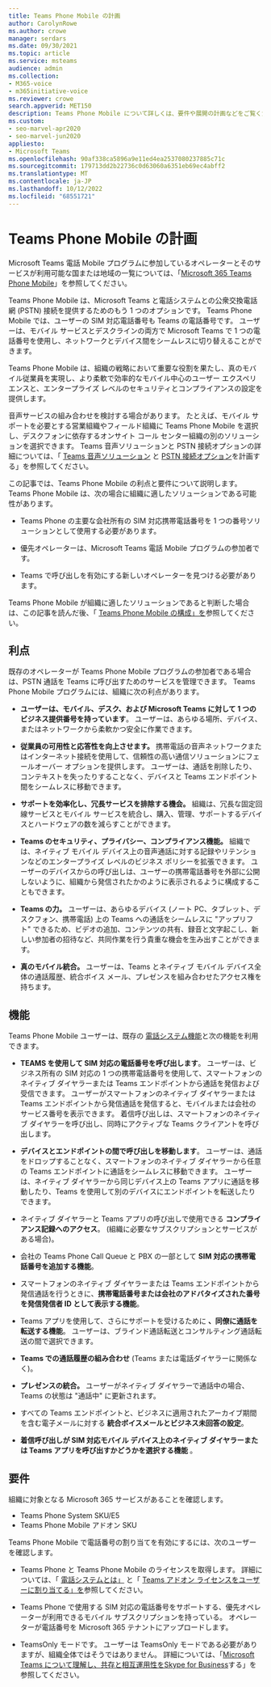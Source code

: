 ```yaml
---
title: Teams Phone Mobile の計画
author: CarolynRowe
ms.author: crowe
manager: serdars
ms.date: 09/30/2021
ms.topic: article
ms.service: msteams
audience: admin
ms.collection:
- M365-voice
- m365initiative-voice
ms.reviewer: crowe
search.appverid: MET150
description: Teams Phone Mobile について詳しくは、要件や展開の計画などをご覧ください。
ms.custom:
- seo-marvel-apr2020
- seo-marvel-jun2020
appliesto:
- Microsoft Teams
ms.openlocfilehash: 90af338ca5896a9e11ed4ea2537080237885c71c
ms.sourcegitcommit: 179713dd2b22736c0d63060a6351eb69ec4abff2
ms.translationtype: MT
ms.contentlocale: ja-JP
ms.lasthandoff: 10/12/2022
ms.locfileid: "68551721"
---
```

# <a name="plan-for-teams-phone-mobile"></a>Teams Phone Mobile の計画

Microsoft Teams 電話 Mobile プログラムに参加しているオペレーターとそのサービスが利用可能な国または地域の一覧については、「[Microsoft 365 Teams Phone Mobile](https://cloudpartners.transform.microsoft.com/practices/microsoft-365-for-operators/connect-mobile)」を参照してください。

Teams Phone Mobile は、Microsoft Teams と電話システムとの公衆交換電話網 (PSTN) 接続を提供するためのもう 1 つのオプションです。 Teams Phone Mobile では、ユーザーの SIM 対応電話番号も Teams の電話番号です。 ユーザーは、モバイル サービスとデスクラインの両方で Microsoft Teams で 1 つの電話番号を使用し、ネットワークとデバイス間をシームレスに切り替えることができます。

Teams Phone Mobile は、組織の戦略において重要な役割を果たし、真のモバイル従業員を実現し、より柔軟で効率的なモバイル中心のユーザー エクスペリエンスと、エンタープライズ レベルのセキュリティとコンプライアンスの設定を提供します。

音声サービスの組み合わせを検討する場合があります。 たとえば、モバイル サポートを必要とする営業組織やフィールド組織に Teams Phone Mobile を選択し、デスクフォンに依存するオンサイト コール センター組織の別のソリューションを選択できます。 Teams 音声ソリューションと PSTN 接続オプションの詳細については、「 [Teams 音声ソリューション](cloud-voice-landing-page.md) と [PSTN 接続オプション](pstn-connectivity.md)を計画する」を参照してください。 

この記事では、Teams Phone Mobile の利点と要件について説明します。 Teams Phone Mobile は、次の場合に組織に適したソリューションである可能性があります。

-   Teams Phone の主要な会社所有の SIM 対応携帯電話番号を 1 つの番号ソリューションとして使用する必要があります。

-   優先オペレーターは、Microsoft Teams 電話 Mobile プログラムの参加者です。

-   Teams で呼び出しを有効にする新しいオペレーターを見つける必要があります。

Teams Phone Mobile が組織に適したソリューションであると判断した場合は、この記事を読んだ後、「 [Teams Phone Mobile の構成」を](operator-connect-mobile-configure.md)参照してください。



## <a name="benefits"></a>利点

既存のオペレーターが Teams Phone Mobile プログラムの参加者である場合は、PSTN 通話を Teams に呼び出すためのサービスを管理できます。 Teams Phone Mobile プログラムには、組織に次の利点があります。

- **ユーザーは、モバイル、デスク、および Microsoft Teams に対して 1 つのビジネス提供番号を持っています**。 ユーザーは、あらゆる場所、デバイス、またはネットワークから柔軟かつ安全に作業できます。  

- **従業員の可用性と応答性を向上させます。** 携帯電話の音声ネットワークまたはインターネット接続を使用して、信頼性の高い通信ソリューションにフェールオーバー オプションを提供します。 ユーザーは、通話を削除したり、コンテキストを失ったりすることなく、デバイスと Teams エンドポイント間をシームレスに移動できます。

- **サポートを効率化し、冗長サービスを排除する機会。** 組織は、冗長な固定回線サービスとモバイル サービスを統合し、購入、管理、サポートするデバイスとハードウェアの数を減らすことができます。

-   **Teams のセキュリティ、プライバシー、コンプライアンス機能。** 組織では、ネイティブ モバイル デバイス上の音声通話に対する記録やリテンションなどのエンタープライズ レベルのビジネス ポリシーを拡張できます。 ユーザーのデバイスからの呼び出しは、ユーザーの携帯電話番号を外部に公開しないように、組織から発信されたかのように表示されるように構成することもできます。

- **Teams の力。** ユーザーは、あらゆるデバイス (ノート PC、タブレット、デスクフォン、携帯電話) 上の Teams への通話をシームレスに "アップリフト" できるため、ビデオの追加、コンテンツの共有、録音と文字起こし、新しい参加者の招待など、共同作業を行う貴重な機会を生み出すことができます。

- **真のモバイル統合。** ユーザーは、Teams とネイティブ モバイル デバイス全体の通話履歴、統合ボイス メール、プレゼンスを組み合わせたアクセス権を持ちます。 

## <a name="features"></a>機能

Teams Phone Mobile ユーザーは、既存の [電話システム機能](here-s-what-you-get-with-phone-system.md)と次の機能を利用できます。

- **TEAMS を使用して SIM 対応の電話番号を呼び出します**。 ユーザーは、ビジネス所有の SIM 対応の 1 つの携帯電話番号を使用して、スマートフォンのネイティブ ダイヤラーまたは Teams エンドポイントから通話を発信および受信できます。 ユーザーがスマートフォンのネイティブ ダイヤラーまたは Teams エンドポイントから発信通話を発信すると、モバイルまたは会社のサービス番号を表示できます。 着信呼び出しは、スマートフォンのネイティブ ダイヤラーを呼び出し、同時にアクティブな Teams クライアントを呼び出します。

-   **デバイスとエンドポイントの間で呼び出しを移動します**。 ユーザーは、通話をドロップすることなく、スマートフォンのネイティブ ダイヤラーから任意の Teams エンドポイントに通話をシームレスに移動できます。 ユーザーは、ネイティブ ダイヤラーから同じデバイス上の Teams アプリに通話を移動したり、Teams を使用して別のデバイスにエンドポイントを転送したりできます。 

- ネイティブ ダイヤラーと Teams アプリの呼び出しで使用できる **コンプライアンス記録へのアクセス**。 (組織に必要なサブスクリプションとサービスがある場合)。

- 会社の Teams Phone Call Queue と PBX の一部として **SIM 対応の携帯電話番号を追加する機能**。

- スマートフォンのネイティブ ダイヤラーまたは Teams エンドポイントから発信通話を行うときに、**携帯電話番号または会社のアドバタイズされた番号を発信発信者 ID として表示する機能**。

- Teams アプリを使用して、さらにサポートを受けるために **、同僚に通話を転送する機能**。 ユーザーは、ブラインド通話転送とコンサルティング通話転送の間で選択できます。 

- **Teams での通話履歴の組み合わせ** (Teams または電話ダイヤラーに関係なく)。

- **プレゼンスの統合。**  ユーザーがネイティブ ダイヤラーで通話中の場合、Teams の状態は "通話中" に更新されます。 

- すべての Teams エンドポイントと、ビジネスに適用されたアーカイブ期間を含む電子メールに対する **統合ボイスメールとビジネス未回答の設定**。

- **着信呼び出しが SIM 対応モバイル デバイス上のネイティブ ダイヤラーまたは Teams アプリを呼び出すかどうかを選択する機能** 。

## <a name="requirements"></a>要件

組織に対象となる Microsoft 365 サービスがあることを確認します。

- Teams Phone System SKU/E5
- Teams Phone Mobile アドオン SKU

Teams Phone Mobile で電話番号の割り当てを有効にするには、次のユーザーを確認します。

- Teams Phone と Teams Phone Mobile のライセンスを取得します。 詳細については、「 [電話システムとは」](what-is-phone-system-in-office-365.md) と「 [Teams アドオン ライセンスをユーザーに割り当てる」を](teams-add-on-licensing/assign-teams-add-on-licenses.md)参照してください。

- Teams Phone で使用する SIM 対応の電話番号をサポートする、優先オペレーターが利用できるモバイル サブスクリプションを持っている。 オペレーターが電話番号を Microsoft 365 テナントにアップロードします。

- TeamsOnly モードです。 ユーザーは TeamsOnly モードである必要がありますが、組織全体ではそうではありません。 詳細については、「[Microsoft Teams について理解し、共存と相互運用性をSkype for Business](teams-and-skypeforbusiness-coexistence-and-interoperability.md)する」を参照してください。


